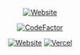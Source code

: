 <div align="center">
<a target="_blank" href="https://flightpath.iulianursu.dev/">
    <img alt='Website' src="https://i.postimg.cc/J0Bt4FWw/screely-1673293841612.png" />
</a>

[![CodeFactor](https://www.codefactor.io/repository/github/iulian-u/flightpath/badge)](https://www.codefactor.io/repository/github/iulian-u/flightpath)



[![Website](https://img.shields.io/badge/%20%F0%9F%8F%A1%20website-0072ff.svg?longCache=true&style=for-the-badge)](https://flightpath.iulianursu.dev/)
[![Vercel](https://img.shields.io/badge/-powered%20by%20vercel-black.svg?logo=vercel&longCache=true&style=for-the-badge)](https://vercel.com)

</div>












